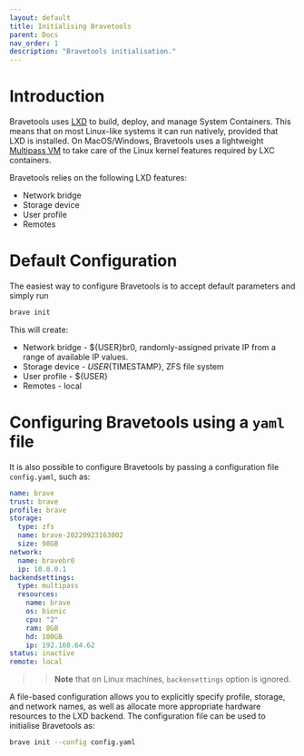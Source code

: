 ```yaml
---
layout: default
title: Initialising Bravetools
parent: Docs
nav_order: 1
description: "Bravetools initialisation."
---
```


# Introduction

Bravetools uses [LXD](https://linuxcontainers.org/lxd/introduction/) to build, deploy, and manage System Containers. This means that on most Linux-like systems it can run natively, provided that LXD is installed. On MacOS/Windows, Bravetools uses a lightweight [Multipass VM](https://multipass.run) to take care of the Linux kernel features required by LXC containers.

Bravetools relies on the following LXD features:

* Network bridge
* Storage device
* User profile
* Remotes

# Default Configuration

The easiest way to configure Bravetools is to accept default parameters and simply run

```bash
brave init
```

This will create:

* Network bridge - ${USER}br0, randomly-assigned private IP from a range of available IP values.
* Storage device - ${USER}${TIMESTAMP}, ZFS file system
* User profile - ${USER}
* Remotes - local

# Configuring Bravetools using a `yaml` file

It is also possible to configure Bravetools by passing a configuration file `config.yaml`, such as:


```yaml
name: brave
trust: brave
profile: brave
storage:
  type: zfs
  name: brave-20220923163002
  size: 98GB
network:
  name: bravebr0
  ip: 10.0.0.1
backendsettings:
  type: multipass
  resources:
    name: brave
    os: bionic
    cpu: "2"
    ram: 8GB
    hd: 100GB
    ip: 192.168.64.62
status: inactive
remote: local
```

>> **Note** that on Linux machines, `backensettings` option is ignored.

A file-based configuration allows you to explicitly specify profile, storage, and network names, as well as allocate more appropriate hardware resources to the LXD backend. The configuration file can be used to initialise Bravetools as:

```bash
brave init --config config.yaml
```